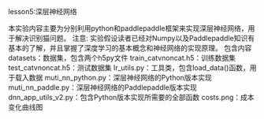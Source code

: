 lesson5:深层神经网络

本实验内容主要为分别利用python和paddlepaddle框架来实现深层神经网络，用于解决识别猫问题。
注意: 实验假设读者已经对Numpy以及Paddlepaddle知识有基本的了解，并且掌握了深度学习的基本概念和神经网络的实现原理。
包含内容
datasets：数据集，包含两个h5py文件
train_catvnoncat.h5：训练数据集
test_catvnoncat.h5：测试数据集
lr_utils.py：工具类，包含load_data()函数，用于载入数据
muti_nn_python.py：深层神经网络的Python版本实现
muti_nn_paddle.py：深层神经网络的Paddlepaddle版本实现
dnn_app_utils_v2.py：包含Python版本实现所需要的全部函数
costs.png：成本变化曲线图
